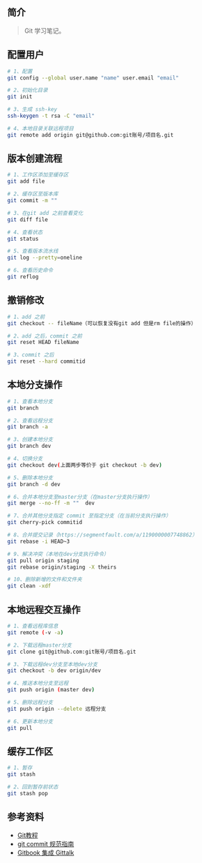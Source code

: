 ## 简介

> Git 学习笔记。

## 配置用户

```bash
# 1、配置
git config --global user.name "name" user.email "email"

# 2、初始化目录
git init

# 3、生成 ssh-key
ssh-keygen -t rsa -C "email"

# 4、本地目录关联远程项目
git remote add origin git@github.com:git账号/项目名.git
```

## 版本创建流程

```bash
# 1、工作区添加至缓存区
git add file

# 2、缓存区至版本库  
git commit -m ""

# 3、在git add 之前查看变化
git diff file

# 4、查看状态
git status

# 5、查看版本流水线
git log --pretty=oneline

# 6、查看历史命令
git reflog
```

## 撤销修改

```bash
# 1、add 之前
git checkout -- fileName（可以恢复没有git add 但是rm file的操作）

# 2、add 之后，commit 之前
git reset HEAD fileName

# 3、commit 之后
git reset --hard commitid
```

## 本地分支操作

```bash
# 1、查看本地分支
git branch

# 2、查看远程分支
git branch -a

# 3、创建本地分支
git branch dev

# 4、切换分支
git checkout dev(上面两步等价于 git checkout -b dev)

# 5、删除本地分支
git branch -d dev

# 6、合并本地分支至master分支（在master分支执行操作）
git merge --no-ff -m ""  dev 

# 7、合并其他分支指定 commit 至指定分支（在当前分支执行操作）
git cherry-pick commitid

# 8、合并提交记录（https://segmentfault.com/a/1190000007748862）
git rebase -i HEAD~3

# 9、解决冲突（本地在dev分支执行命令）
git pull origin staging
git rebase origin/staging -X theirs

# 10、删除新增的文件和文件夹
git clean -xdf
```

## 本地远程交互操作

```bash
# 1、查看远程库信息
git remote (-v -a)

# 2、下载远程master分支
git clone git@github.com:git账号/项目名.git

# 3、下载远程dev分支至本地dev分支
git checkout -b dev origin/dev

# 4、推送本地分支至远程
git push origin (master dev)

# 5、删除远程分支
git push origin --delete 远程分支

# 6、更新本地分支
git pull
```

## 缓存工作区

```bash
# 1、暂存
git stash

# 2、回到暂存前状态
git stash pop
```

## 参考资料

- [Git教程](https://www.liaoxuefeng.com/wiki/896043488029600/)
- [git commit 规范指南](https://www.jianshu.com/p/201bd81e7dc9?utm_source=oschina-app)
- [Gitbook 集成 Gittalk ](https://juejin.cn/post/6844903939091988494)

